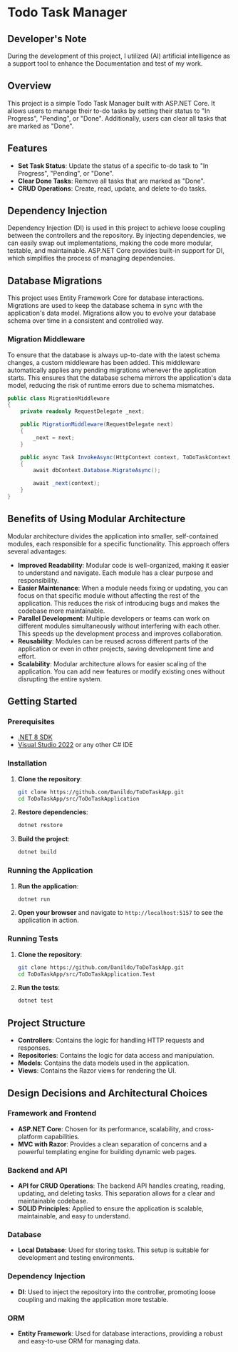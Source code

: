 # Todo Task Manager

## Developer's Note

During the development of this project, I utilized (AI) artificial intelligence as a support tool to enhance the Documentation and test of my work.

## Overview

This project is a simple Todo Task Manager built with ASP.NET Core. It allows users to manage their to-do tasks by setting their status to "In Progress", "Pending", or "Done". Additionally, users can clear all tasks that are marked as "Done".

## Features

- **Set Task Status**: Update the status of a specific to-do task to "In Progress", "Pending", or "Done".
- **Clear Done Tasks**: Remove all tasks that are marked as "Done".
- **CRUD Operations**: Create, read, update, and delete to-do tasks.

## Dependency Injection

Dependency Injection (DI) is used in this project to achieve loose coupling between the controllers and the repository. By injecting dependencies, we can easily swap out implementations, making the code more modular, testable, and maintainable. ASP.NET Core provides built-in support for DI, which simplifies the process of managing dependencies.

## Database Migrations

This project uses Entity Framework Core for database interactions. Migrations are used to keep the database schema in sync with the application's data model. Migrations allow you to evolve your database schema over time in a consistent and controlled way.

### Migration Middleware

To ensure that the database is always up-to-date with the latest schema changes, a custom middleware has been added. This middleware automatically applies any pending migrations whenever the application starts. This ensures that the database schema mirrors the application's data model, reducing the risk of runtime errors due to schema mismatches.

```csharp
public class MigrationMiddleware
{
    private readonly RequestDelegate _next;

    public MigrationMiddleware(RequestDelegate next)
    {
        _next = next;
    }

    public async Task InvokeAsync(HttpContext context, ToDoTaskContext dbContext)
    {
        await dbContext.Database.MigrateAsync();

        await _next(context);
    }
}
```

## Benefits of Using Modular Architecture

Modular architecture divides the application into smaller, self-contained modules, each responsible for a specific functionality. This approach offers several advantages:

- **Improved Readability**: Modular code is well-organized, making it easier to understand and navigate. Each module has a clear purpose and responsibility.
- **Easier Maintenance**: When a module needs fixing or updating, you can focus on that specific module without affecting the rest of the application. This reduces the risk of introducing bugs and makes the codebase more maintainable.
- **Parallel Development**: Multiple developers or teams can work on different modules simultaneously without interfering with each other. This speeds up the development process and improves collaboration.
- **Reusability**: Modules can be reused across different parts of the application or even in other projects, saving development time and effort.
- **Scalability**: Modular architecture allows for easier scaling of the application. You can add new features or modify existing ones without disrupting the entire system.

## Getting Started

### Prerequisites

- [.NET 8 SDK](https://dotnet.microsoft.com/download/dotnet/8.0)
- [Visual Studio 2022](https://visualstudio.microsoft.com/vs/) or any other C# IDE

### Installation

1. **Clone the repository**:
   ```bash
   git clone https://github.com/Danildo/ToDoTaskApp.git
   cd ToDoTaskApp/src/ToDoTaskApplication
   ```

2. **Restore dependencies**:
   ```bash
   dotnet restore
   ```

3. **Build the project**:
   ```bash
   dotnet build
   ```

### Running the Application

1. **Run the application**:
   ```bash
   dotnet run
   ```

2. **Open your browser** and navigate to `http://localhost:5157` to see the application in action.

### Running Tests

1. **Clone the repository**:
   ```bash
   git clone https://github.com/Danildo/ToDoTaskApp.git
   cd ToDoTaskApp/src/ToDoTaskApplication.Test
   ```

2. **Run the tests**:
   ```bash
   dotnet test
   ```

## Project Structure

- **Controllers**: Contains the logic for handling HTTP requests and responses.
- **Repositories**: Contains the logic for data access and manipulation.
- **Models**: Contains the data models used in the application.
- **Views**: Contains the Razor views for rendering the UI.

## Design Decisions and Architectural Choices

### Framework and Frontend

- **ASP.NET Core**: Chosen for its performance, scalability, and cross-platform capabilities.
- **MVC with Razor**: Provides a clean separation of concerns and a powerful templating engine for building dynamic web pages.

### Backend and API

- **API for CRUD Operations**: The backend API handles creating, reading, updating, and deleting tasks. This separation allows for a clear and maintainable codebase.
- **SOLID Principles**: Applied to ensure the application is scalable, maintainable, and easy to understand.

### Database

- **Local Database**: Used for storing tasks. This setup is suitable for development and testing environments.

### Dependency Injection

- **DI**: Used to inject the repository into the controller, promoting loose coupling and making the application more testable.

### ORM

- **Entity Framework**: Used for database interactions, providing a robust and easy-to-use ORM for managing data.
